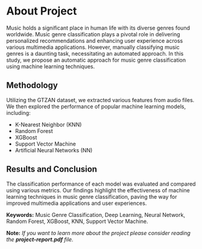 # About Project

Music holds a significant place in human life with its diverse genres found worldwide. Music genre classification plays a pivotal role in delivering personalized recommendations and enhancing user experience across various multimedia applications. However, manually classifying music genres is a daunting task, necessitating an automated approach. In this study, we propose an automatic approach for music genre classification using machine learning techniques.

## Methodology

Utilizing the GTZAN dataset, we extracted various features from audio files. We then explored the performance of popular machine learning models, including:

- K-Nearest Neighbor (KNN)
- Random Forest
- XGBoost
- Support Vector Machine
- Artificial Neural Networks (NN)

## Results and Conclusion

The classification performance of each model was evaluated and compared using various metrics. Our findings highlight the effectiveness of machine learning techniques in music genre classification, paving the way for improved multimedia applications and user experiences.

**Keywords:** Music Genre Classification, Deep Learning, Neural Network, Random Forest, XGBoost, KNN, Support Vector Machine.

**Note:** _If you want to learn more about the project please consider reading the **project-report.pdf** file._
